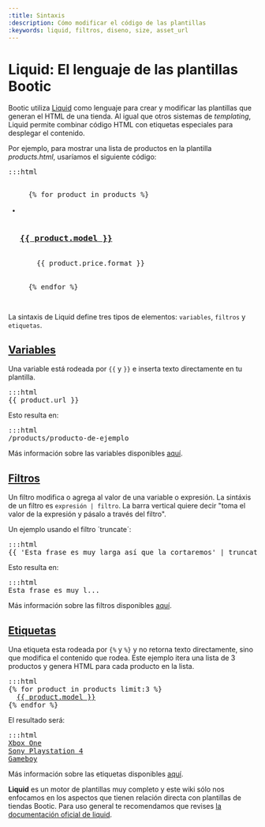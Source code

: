 ```yaml
---
:title: Sintaxis
:description: Cómo modificar el código de las plantillas
:keywords: liquid, filtros, diseno, size, asset_url
---
```


# Liquid: El lenguaje de las plantillas Bootic

Bootic utiliza [Liquid](https://github.com/Shopify/liquid/wiki/Liquid-for-Designers) como lenguaje para crear y modificar las plantillas que generan el HTML de una tienda. Al igual que otros sistemas de _templating_, Liquid permite combinar código HTML con etiquetas especiales para desplegar el contenido.

Por ejemplo, para mostrar una lista de productos en la plantilla *products.html*, usaríamos el siguiente código:

<pre>:::html
<ul class="products">
  {% for product in products %}
  <li class="product">
    <h3><a href="{{ product.url }}">{{ product.model }}</a></h3>
    <span class="price">{{ product.price.format }}</span>
  </li>
  {% endfor %}
</ul>
</pre>

La sintaxis de Liquid define tres tipos de elementos: <code>variables</code>, <code>filtros</code> y <code>etiquetas</code>.

## [Variables](/es/diseno/sintaxis/variables)

Una variable está rodeada por <code>{{</code> y <code>}}</code> e inserta texto directamente en tu plantilla.

<pre>:::html
{{ product.url }}
</pre>

Esto resulta en:

<pre>:::html
/products/producto-de-ejemplo
</pre>

Más información sobre las variables disponibles <a href="/es/diseno/sintaxis/variables">aquí</a>.

## [Filtros](/es/diseno/sintaxis/filtros)

Un filtro modifica o agrega al valor de una variable o expresión. La sintáxis de un filtro es <code>expresión | filtro</code>. La barra vertical quiere decir "toma el valor de la expresión y pásalo a través del filtro".

Un ejemplo usando el filtro ´truncate´:

<pre>:::html
{{ 'Esta frase es muy larga así que la cortaremos' | truncate:20 }}
</pre>

Esto resulta en:

<pre>:::html
Esta frase es muy l...
</pre>

Más información sobre las filtros disponibles <a href="/es/diseno/sintaxis/filtros">aquí</a>.

## [Etiquetas](/es/diseno/sintaxis/etiquetas)

Una etiqueta esta rodeada por <code>{%</code> y <code>%}</code> y no retorna texto directamente, sino que modifica el contenido que rodea. Este ejemplo itera una lista de 3 productos y genera HTML para cada producto en la lista.

<pre>:::html
{% for product in products limit:3 %}
  <a href="{{ product.url }}">{{ product.model }}</a>
{% endfor %}
</pre>

El resultado será:

<pre>:::html
<a href="/products/xbox-one">Xbox One</a>
<a href="/products/psx4">Sony Playstation 4</a>
<a href="/products/gameboy">Gameboy</a>
</pre>

Más información sobre las etiquetas disponibles <a href="/es/diseno/sintaxis/etiquetas">aquí</a>.

<div class="tip">
  <strong>Liquid</strong> es un motor de plantillas muy completo y este wiki sólo nos enfocamos en los aspectos que tienen relación directa con plantillas de tiendas Bootic. Para uso general te recomendamos que revises <a href="https://github.com/Shopify/liquid/wiki/Liquid-for-Designers" title="Documentación completa de Liquid">la documentación oficial de liquid</a>.
</div>
